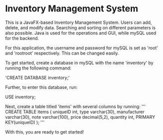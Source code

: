 # Inventory Management System
This is a JavaFX-based Inventory Management System. Users can add, delete, and modify data.
Searching and sorting on different parameters is also possible. 
Java is used for the operations and GUI, while mySQL used for the backend.


For this application, the username and password for mySQL is set as 'root' and 'rootroot' respectively.
This can be changed easily.


To get started, create a database in mySQL with the name 'inventory' by running the following command:
  
  'CREATE DATABASE inventory;'

Further, to enter this database, run:
  
  USE inventory;

Next, create a table titled 'items' with several columns by running:
 ''' 
  CREATE TABLE items (
	  uniqueID int,
	  type varchar(30),
	  manufacturer varchar(30),
	  note varchar(100),
	  price decimal(5,2),
	  quantity int,
	  PRIMARY KEY(uniqueID)
);
'''

With this, you are ready to get started!
